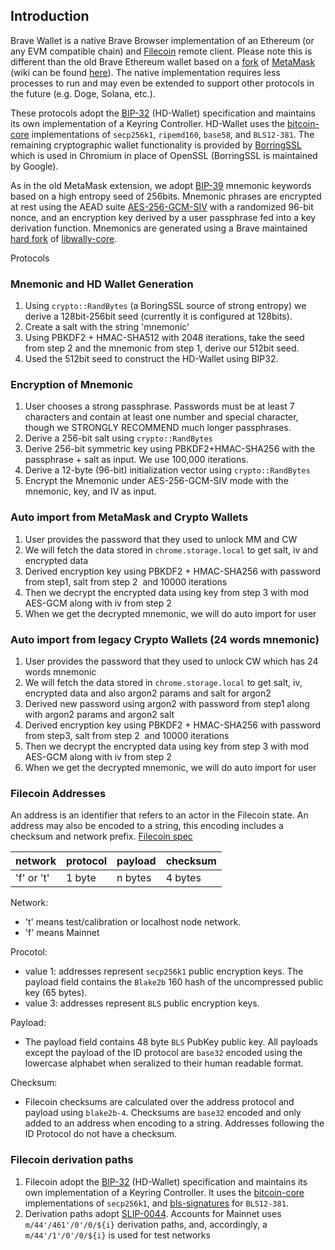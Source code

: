 ## Introduction

Brave Wallet is a native Brave Browser implementation of an Ethereum (or any EVM compatible chain) and [Filecoin](https://spec.filecoin.io/) remote client. Please note this is different than the old Brave Ethereum wallet based on a [fork](https://github.com/brave/ethereum-remote-client) of [MetaMask](https://github.com/MetaMask/metamask-extension) (wiki can be found [here](https://github.com/brave/brave-browser/wiki/Brave-Ethereum-Remote-Client-Wallet-Seed-Information)). The native implementation requires less processes to run and may even be extended to support other protocols in the future (e.g. Doge, Solana, etc.).

These protocols adopt the [BIP-32](https://github.com/bitcoin/bips/blob/master/bip-0032.mediawiki) (HD-Wallet) specification and maintains its own implementation of a Keyring Controller. HD-Wallet uses the [bitcoin-core](https://github.com/bitcoin/bitcoin) implementations of `secp256k1`, `ripemd160`, `base58`, and `BLS12-381`. The remaining cryptographic wallet functionality is provided by [BorringSSL](https://boringssl.googlesource.com/boringssl/) which is used in Chromium in place of OpenSSL (BorringSSL is maintained by Google).

As in the old MetaMask extension, we adopt [BIP-39](https://github.com/bitcoin/bips/blob/master/bip-0039.mediawiki) mnemonic keywords based on a high entropy seed of 256bits.  Mnemonic phrases are encrypted at rest using the AEAD suite [AES-256-GCM-SIV](https://datatracker.ietf.org/doc/html/rfc5297) with a randomized 96-bit nonce, and an encryption key derived by a user passphrase fed into a key derivation function. Mnemonics are generated using a Brave maintained [hard fork]([https://github.com/ElementsProject/libwally-core/commit/cd5b8c404352759d603208e08c59003aaeb9a6fa](https://github.com/ElementsProject/libwally-core/commit/cd5b8c404352759d603208e08c59003aaeb9a6fa)) of [libwally-core](https://github.com/ElementsProject/libwally-core).

Protocols
### Mnemonic and HD Wallet Generation
1. Using `crypto::RandBytes` (a BoringSSL source of strong entropy) we derive a 128bit-256bit seed (currently it is configured at 128bits).
2. Create a salt with the string 'mnemonic'
3. Using PBKDF2 + HMAC-SHA512 with 2048 iterations, take the seed from step 2 and the mnemonic from step 1, derive our 512bit seed.
4. Used the 512bit seed to construct the HD-Wallet using BIP32.

### Encryption of Mnemonic
1. User chooses a strong passphrase. Passwords must be at least 7 characters and contain at least one number and special character, though we STRONGLY RECOMMEND much longer passphrases. 
2. Derive a 256-bit salt using `crypto::RandBytes`
3. Derive 256-bit symmetric key using PBKDF2+HMAC-SHA256 with the passphrase + salt as input. We use 100,000 iterations.
4. Derive a 12-byte (96-bit) initialization vector using `crypto::RandBytes`
5. Encrypt the Mnemonic under AES-256-GCM-SIV mode with the mnemonic, key, and IV as input.

### Auto import from MetaMask and Crypto Wallets
1. User provides the password that they used to unlock MM and CW
2.  We will fetch the data stored in `chrome.storage.local` to get salt, iv and encrypted data
3.  Derived encryption key using PBKDF2 + HMAC-SHA256 with password from step1, salt from step 2  and 10000 iterations
4.  Then we decrypt the encrypted data using key from step 3 with mod AES-GCM along with iv from step 2
5.  When we get the decrypted mnemonic, we will do auto import for user

### Auto import from legacy Crypto Wallets (24 words mnemonic)
1. User provides the password that they used to unlock CW which has 24 words mnemonic
2. We will fetch the data stored in `chrome.storage.local` to get salt, iv, encrypted data and also argon2 params and salt for argon2
3. Derived new password using argon2 with password from step1 along with argon2 params and argon2 salt
4. Derived encryption key using PBKDF2 + HMAC-SHA256 with password from step3, salt from step 2  and 10000 iterations
5. Then we decrypt the encrypted data using key from step 3 with mod AES-GCM along with iv from step 2
6. When we get the decrypted mnemonic, we will do auto import for user

### Filecoin Addresses

An address is an identifier that refers to an actor in the Filecoin state. An address may also be encoded to a string, this encoding includes a checksum and network prefix. [Filecoin spec](https://spec.filecoin.io/appendix/address/#section-appendix.address.string)

 |  network   | protocol | payload | checksum |
 |------------|----------|---------|----------|
 | 'f' or 't' |  1 byte  | n bytes | 4 bytes  |

Network:
- 't' means test/calibration or localhost node network.
- 'f' means Mainnet

Procotol:
- value 1: addresses represent `secp256k1` public encryption keys. The payload field contains the `Blake2b` 160 hash of the uncompressed public key (65 bytes).
- value 3: addresses represent `BLS` public encryption keys.

Payload:
- The payload field contains 48 byte `BLS` PubKey public key. All payloads except the payload of the ID protocol are `base32` encoded using the lowercase alphabet when seralized to their human readable format.

Checksum:
- Filecoin checksums are calculated over the address protocol and payload using `blake2b-4`. Checksums are `base32` encoded and only added to an address when encoding to a string. Addresses following the ID Protocol do not have a checksum.


### Filecoin derivation paths
1. Filecoin adopt the [BIP-32](https://github.com/bitcoin/bips/blob/master/bip-0032.mediawiki) (HD-Wallet) specification and maintains its own implementation of a Keyring Controller. It uses the [bitcoin-core](https://github.com/bitcoin/bitcoin) implementations of `secp256k1`, and [bls-signatures](https://github.com/filecoin-project/bls-signatures) for `BLS12-381`. 
2. Derivation paths adopt [SLIP-0044](https://github.com/satoshilabs/slips/blob/5f85bc4854adc84ca2dc5a3ab7f4b9e74cb9c8ab/slip-0044.md). Accounts for Mainnet uses `m/44'/461'/0'/0/${i}` derivation paths, and, accordingly, a `m/44'/1'/0'/0/${i}` is used for test networks